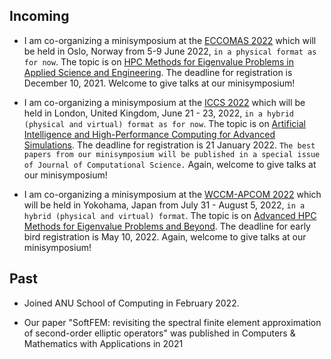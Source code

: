 ## Incoming

* I am co-organizing a minisymposium at the [ECCOMAS 2022](http://www.eccomas2022.org/frontal/default.asp) which will be held in Oslo, Norway from 5-9 June 2022, ````in a physical format as for now````. The topic is on [HPC Methods for Eigenvalue Problems in Applied Science and Engineering](http://www.eccomas2022.org/frontal/MSList2.asp). The deadline for registration is December 10, 2021. Welcome to give talks at our minisymposium! 

* I am co-organizing a minisymposium at the [ICCS 2022](https://www.iccs-meeting.org/iccs2022/) which will be held in London, United Kingdom, June 21 - 23, 2022, ````in a hybrid (physical and virtual) format as for now````. The topic is on [Artificial Intelligence and High-Performance Computing for Advanced Simulations](https://home.agh.edu.pl/~iacs/). The deadline for registration is 21 January 2022. ````The best papers from our minisymposium will be published in a special issue of Journal of Computational Science.```` Again, welcome to give talks at our minisymposium! 

* I am co-organizing a minisymposium at the [WCCM-APCOM 2022](https://www.wccm2022.org/) which will be held in Yokohama, Japan from July 31 - August 5, 2022, ````in a hybrid (physical and virtual) format````. The topic is on [Advanced HPC Methods for Eigenvalue Problems and Beyond](https://www.wccm2022.org/minisymposia1403.html). The deadline for early bird registration is May 10, 2022. Again, welcome to give talks at our minisymposium! 

## Past

* Joined ANU School of Computing in February 2022.

* Our paper "SoftFEM: revisiting the spectral finite element approximation of second-order elliptic operators" was published in Computers & Mathematics with Applications in 2021
